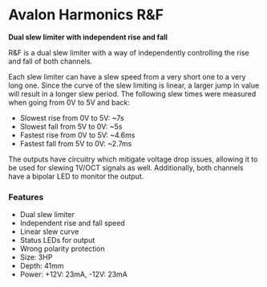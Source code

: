 # Avalon Harmonics R&F

**Dual slew limiter with independent rise and fall**

R&F is a dual slew limiter with a way of independently controlling the rise and fall of both channels.

Each slew limiter can have a slew speed from a very short one to a very long one. Since the curve of the slew limiting is linear, a larger jump in value will result in a longer slew period. The following slew times were measured when going from 0V to 5V and back:

* Slowest rise from 0V to 5V: ~7s
* Slowest fall from 5V to 0V: ~5s
* Fastest rise from 0V to 5V: ~4.6ms
* Fastest fall from 5V to 0V: ~2.7ms

The outputs have circuitry which mitigate voltage drop issues, allowing it to be used for slewing 1V/OCT signals as well. Additionally, both channels have a bipolar LED to monitor the output.

### Features

* Dual slew limiter
* Independent rise and fall speed
* Linear slew curve
* Status LEDs for output
* Wrong polarity protection
* Size: 3HP
* Depth: 41mm
* Power: +12V: 23mA, -12V: 23mA